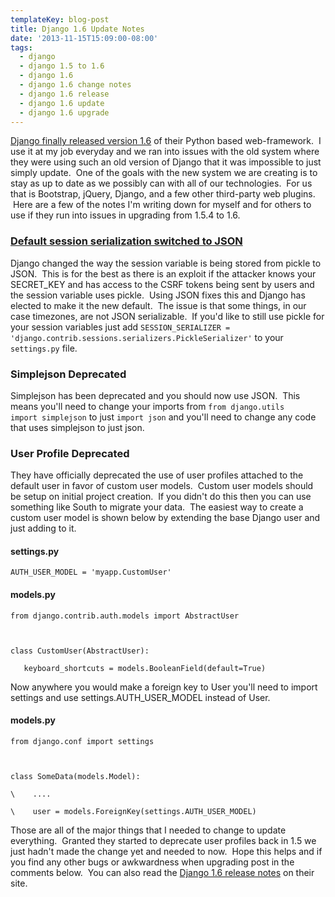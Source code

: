```yaml
---
templateKey: blog-post
title: Django 1.6 Update Notes
date: '2013-11-15T15:09:00-08:00'
tags:
  - django
  - django 1.5 to 1.6
  - django 1.6
  - django 1.6 change notes
  - django 1.6 release
  - django 1.6 update
  - django 1.6 upgrade
---
```

<a title="Django 1.6 Released" href="https://www.djangoproject.com/weblog/2013/nov/06/django-16-released/" target="_blank">Django finally released version 1.6</a> of their Python based web-framework.  I use it at my job everyday and we ran into issues with the old system where they were using such an old version of Django that it was impossible to just simply update.  One of the goals with the new system we are creating is to stay as up to date as we possibly can with all of our technologies.  For us that is Bootstrap, jQuery, Django, and a few other third-party web plugins.  Here are a few of the notes I'm writing down for myself and for others to use if they run into issues in upgrading from 1.5.4 to 1.6.

<h3><a href="https://docs.djangoproject.com/en/1.6/releases/1.6/#default-session-serialization-switched-to-json" target="_blank">Default session serialization switched to JSON</a></h3>

Django changed the way the session variable is being stored from pickle to JSON.  This is for the best as there is an exploit if the attacker knows your SECRET_KEY and has access to the CSRF tokens being sent by users and the session variable uses pickle.  Using JSON fixes this and Django has elected to make it the new default.  The issue is that some things, in our case timezones, are not JSON serializable.  If you'd like to still use pickle for your session variables just add <code>SESSION_SERIALIZER = 'django.contrib.sessions.serializers.PickleSerializer'</code> to your <code>settings.py</code> file.

<h3>Simplejson Deprecated</h3>

Simplejson has been deprecated and you should now use JSON.  This means you'll need to change your imports from <code>from django.utils import simplejson</code> to just <code>import json</code> and you'll need to change any code that uses simplejson to just json.

<h3>User Profile Deprecated</h3>

They have officially deprecated the use of user profiles attached to the default user in favor of custom user models.  Custom user models should be setup on initial project creation.  If you didn't do this then you can use something like South to migrate your data.  The easiest way to create a custom user model is shown below by extending the base Django user and just adding to it.

<h4>settings.py</h4>

<pre><code>AUTH_USER_MODEL = 'myapp.CustomUser'</code></pre>

<h4>models.py</h4>

<pre><code>from django.contrib.auth.models import AbstractUser



class CustomUser(AbstractUser):

   keyboard_shortcuts = models.BooleanField(default=True)</code></pre>

Now anywhere you would make a foreign key to User you'll need to import settings and use settings.AUTH_USER_MODEL instead of User.

<h4>models.py</h4>

<pre><code>from django.conf import settings



class SomeData(models.Model):

\    ....

\    user = models.ForeignKey(settings.AUTH_USER_MODEL)</code></pre>

Those are all of the major things that I needed to change to update everything.  Granted they started to deprecate user profiles back in 1.5 we just hadn't made the change yet and needed to now.  Hope this helps and if you find any other bugs or awkwardness when upgrading post in the comments below.  You can also read the <a title="Django 1.6 Release Notes" href="https://docs.djangoproject.com/en/dev/releases/1.6/" target="_blank">Django 1.6 release notes</a> on their site.
